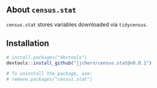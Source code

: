 
<!-- README.md is generated from README.Rmd. Please edit that file -->
About `census.stat`
-------------------

`census.stat` stores variables downloaded via `tidycensus`.

Installation
------------

``` r
# install.packages("devtools")
devtools::install_github("jjchern/census.stat@v0.0.1")

# To uninstall the package, use:
# remove.packages("census.stat")
```
